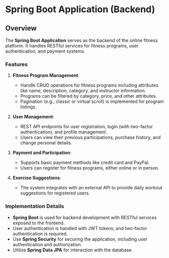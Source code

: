 # Spring Boot Application (Backend)

## **Overview**
The **Spring Boot Application** serves as the backend of the online fitness platform. It handles RESTful services for fitness programs, user authentication, and payment systems.

### **Features**
1. **Fitness Program Management**:
   - Handle CRUD operations for fitness programs including attributes like name, description, category, and instructor information.
   - Programs can be filtered by category, price, and other attributes.
   - Pagination (e.g., classic or virtual scroll) is implemented for program listings.

2. **User Management**:
   - REST API endpoints for user registration, login (with two-factor authentication), and profile management.
   - Users can view their previous participations, purchase history, and change personal details.

3. **Payment and Participation**:
   - Supports basic payment methods like credit card and PayPal.
   - Users can register for fitness programs, either online or in person.

4. **Exercise Suggestions**:
   - The system integrates with an external API to provide daily workout suggestions for registered users.

### **Implementation Details**
- **Spring Boot** is used for backend development with RESTful services exposed to the frontend.
- User authentication is handled with JWT tokens, and two-factor authentication is required.
- Use **Spring Security** for securing the application, including user authentication and authorization.
- Utilize **Spring Data JPA** for interaction with the database.
